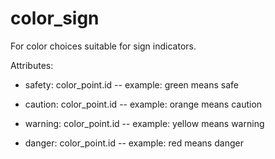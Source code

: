 # color_sign

For color choices suitable for sign indicators.

Attributes:

* safety: color_point.id -- example: green means safe

* caution: color_point.id --  example: orange means caution

* warning: color_point.id -- example: yellow means warning

* danger: color_point.id -- example: red means danger
